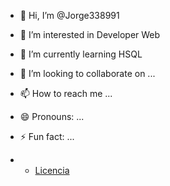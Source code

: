 - 👋 Hi, I’m @Jorge338991
- 👀 I’m interested in Developer Web
- 🌱 I’m currently learning HSQL
- 💞️ I’m looking to collaborate on ...
- 📫 How to reach me ...
- 😄 Pronouns: ...
- ⚡ Fun fact: ...

- - [Licencia](#licencia)

<!---
Jorge338991/Jorge338991 is a ✨ special ✨ repository because its `README.md` (this file) appears on your GitHub profile.
You can click the Preview link to take a look at your changes.
--->
